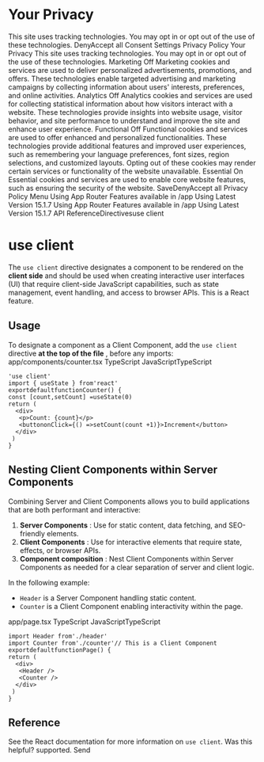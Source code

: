 # Your Privacy
This site uses tracking technologies. You may opt in or opt out of the use of these technologies.
DenyAccept all
Consent Settings
Privacy Policy
Your Privacy
This site uses tracking technologies. You may opt in or opt out of the use of these technologies.
Marketing
Off
Marketing cookies and services are used to deliver personalized advertisements, promotions, and offers. These technologies enable targeted advertising and marketing campaigns by collecting information about users' interests, preferences, and online activities. 
Analytics
Off
Analytics cookies and services are used for collecting statistical information about how visitors interact with a website. These technologies provide insights into website usage, visitor behavior, and site performance to understand and improve the site and enhance user experience.
Functional
Off
Functional cookies and services are used to offer enhanced and personalized functionalities. These technologies provide additional features and improved user experiences, such as remembering your language preferences, font sizes, region selections, and customized layouts. Opting out of these cookies may render certain services or functionality of the website unavailable.
Essential
On
Essential cookies and services are used to enable core website features, such as ensuring the security of the website. 
SaveDenyAccept all
Privacy Policy
Menu
Using App Router
Features available in /app
Using Latest Version
15.1.7
Using App Router
Features available in /app
Using Latest Version
15.1.7
API ReferenceDirectivesuse client
# use client
The `use client` directive designates a component to be rendered on the **client side** and should be used when creating interactive user interfaces (UI) that require client-side JavaScript capabilities, such as state management, event handling, and access to browser APIs. This is a React feature.
## Usage
To designate a component as a Client Component, add the `use client` directive **at the top of the file** , before any imports:
app/components/counter.tsx
TypeScript
JavaScriptTypeScript
```
'use client'
import { useState } from'react'
exportdefaultfunctionCounter() {
const [count,setCount] =useState(0)
return (
  <div>
   <p>Count: {count}</p>
   <buttononClick={() =>setCount(count +1)}>Increment</button>
  </div>
 )
}
```

## Nesting Client Components within Server Components
Combining Server and Client Components allows you to build applications that are both performant and interactive:
  1. **Server Components** : Use for static content, data fetching, and SEO-friendly elements.
  2. **Client Components** : Use for interactive elements that require state, effects, or browser APIs.
  3. **Component composition** : Nest Client Components within Server Components as needed for a clear separation of server and client logic.


In the following example:
  * `Header` is a Server Component handling static content.
  * `Counter` is a Client Component enabling interactivity within the page.


app/page.tsx
TypeScript
JavaScriptTypeScript
```
import Header from'./header'
import Counter from'./counter'// This is a Client Component
exportdefaultfunctionPage() {
return (
  <div>
   <Header />
   <Counter />
  </div>
 )
}
```

## Reference
See the React documentation for more information on `use client`.
Was this helpful?
supported.
Send
